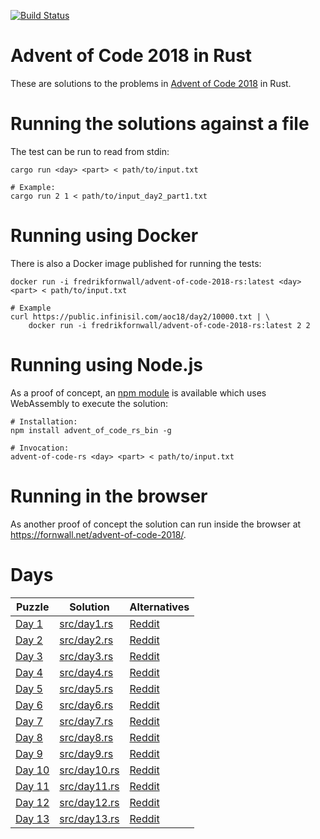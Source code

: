 [![Build Status](https://travis-ci.org/fornwall/advent-of-code-2018-rs.svg?branch=master)](https://travis-ci.org/fornwall/advent-of-code-2018-rs)

# Advent of Code 2018 in Rust
These are solutions to the problems in [Advent of Code 2018](https://adventofcode.com/2018) in Rust.

# Running the solutions against a file
The test can be run to read from stdin:

    cargo run <day> <part> < path/to/input.txt

    # Example:
    cargo run 2 1 < path/to/input_day2_part1.txt

# Running using Docker
There is also a Docker image published for running the tests:

    docker run -i fredrikfornwall/advent-of-code-2018-rs:latest <day> <part> < path/to/input.txt

    # Example
    curl https://public.infinisil.com/aoc18/day2/10000.txt | \
        docker run -i fredrikfornwall/advent-of-code-2018-rs:latest 2 2

# Running using Node.js
As a proof of concept, an [npm module](https://www.npmjs.com/package/advent_of_code_rs) is available which uses WebAssembly to execute the solution:

    # Installation:
    npm install advent_of_code_rs_bin -g

    # Invocation:
    advent-of-code-rs <day> <part> < path/to/input.txt

# Running in the browser
As another proof of concept the solution can run inside the browser at https://fornwall.net/advent-of-code-2018/.

# Days
| Puzzle                                         | Solution                     | Alternatives |
| ---------------------------------------------- | ---------------------------- | ------------ |
| [Day 1](https://adventofcode.com/2018/day/1)   | [src/day1.rs](src/day1.rs)   | [Reddit](https://www.reddit.com/r/adventofcode/comments/a20646/2018_day_1_solutions/)
| [Day 2](https://adventofcode.com/2018/day/2)   | [src/day2.rs](src/day2.rs)   | [Reddit](https://www.reddit.com/r/adventofcode/comments/a2aimr/2018_day_2_solutions/)
| [Day 3](https://adventofcode.com/2018/day/3)   | [src/day3.rs](src/day3.rs)   | [Reddit](https://www.reddit.com/r/adventofcode/comments/a2lesz/2018_day_3_solutions/)
| [Day 4](https://adventofcode.com/2018/day/4)   | [src/day4.rs](src/day4.rs)   | [Reddit](https://www.reddit.com/r/adventofcode/comments/a2xef8/2018_day_4_solutions/)
| [Day 5](https://adventofcode.com/2018/day/5)   | [src/day5.rs](src/day5.rs)   | [Reddit](https://www.reddit.com/r/adventofcode/comments/a3912m/2018_day_5_solutions/)
| [Day 6](https://adventofcode.com/2018/day/6)   | [src/day6.rs](src/day6.rs)   | [Reddit](https://www.reddit.com/r/adventofcode/comments/a3kr4r/2018_day_6_solutions/)
| [Day 7](https://adventofcode.com/2018/day/7)   | [src/day7.rs](src/day7.rs)   | [Reddit](https://www.reddit.com/r/adventofcode/comments/a3wmnl/2018_day_7_solutions/)
| [Day 8](https://adventofcode.com/2018/day/8)   | [src/day8.rs](src/day8.rs)   | [Reddit](https://www.reddit.com/r/adventofcode/comments/a47ubw/2018_day_8_solutions/)
| [Day 9](https://adventofcode.com/2018/day/9)   | [src/day9.rs](src/day9.rs)   | [Reddit](https://www.reddit.com/r/adventofcode/comments/a4i97s/2018_day_9_solutions/)
| [Day 10](https://adventofcode.com/2018/day/10) | [src/day10.rs](src/day10.rs) | [Reddit](https://www.reddit.com/r/adventofcode/comments/a4skra/2018_day_10_solutions/)
| [Day 11](https://adventofcode.com/2018/day/11) | [src/day11.rs](src/day11.rs) | [Reddit](https://www.reddit.com/r/adventofcode/comments/a53r6i/2018_day_11_solutions/)
| [Day 12](https://adventofcode.com/2018/day/12) | [src/day12.rs](src/day12.rs) | [Reddit](https://www.reddit.com/r/adventofcode/comments/a5eztl/2018_day_12_solutions/)
| [Day 13](https://adventofcode.com/2018/day/13) | [src/day13.rs](src/day13.rs) | [Reddit](https://www.reddit.com/r/adventofcode/comments/a5qd71/2018_day_13_solutions/)
